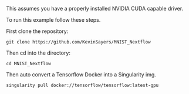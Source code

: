 This assumes you have a properly installed NVIDIA CUDA capable driver. 

To run this example follow these steps.

First clone the repository:
```
git clone https://github.com/KevinSayers/MNIST_Nextflow
```

Then cd into the directory:
```
cd MNIST_Nextflow
```

Then auto convert a Tensorflow Docker into a Singularity img.
```
singularity pull docker://tensorflow/tensorflow:latest-gpu

```
